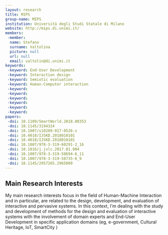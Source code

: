 ```yaml
---
layout: research
title: MIPS
group-name: MIPS
institution: Università degli Studi Statale di Milano
website: http://mips.di.unimi.it/
members: 
 -member: 
  name: Stefano
  surname: Valtolina
  picture: null
  url: null
  email: valtolin@di.unimi.it
keywords: 
 -keyword: End-User Development
 -keyword: Interaction design
 -keyword: Semiotic evaluation
 -keyword: Human-Computer interaction
 -keyword: 
 -keyword: 
 -keyword: 
 -keyword: 
 -keyword: 
 -keyword: 
papers: 
 -doi: 10.1109/SmartWorld.2018.00353
 -doi: 10.1145/3194324
 -doi: 10.1007/s10209-017-0526-z
 -doi: 10.4018/IJSKD.2018010101
 -doi: 10.4018/IJSKD.2018010101
 -doi: 10.1007/978-3-319-60291-2_16 
 -doi: 10.1016/j.jvlc.2017.01.004
 -doi: 10.1007/978-3-319-58694-6_11
 -doi: 10.1007/978-3-319-58735-6_9
 -doi: 10.1145/2957265.2965009
---
```



## Main Research Interests
My main research interests focus in the field of Human-Machine Interaction and in particular, are related to the design, development, and evaluation of interactive and pervasive systems.
In this context, I'm dealing with the study and development of methods for the design and evaluation of interactive systems with the involvement of domain experts and End-User Development in specific application domains (eg, e-government, Cultural Heritage, IoT, SmartCity )